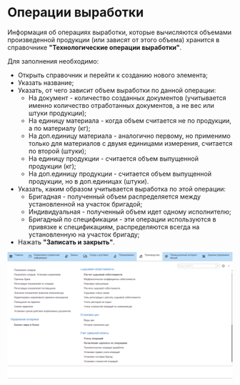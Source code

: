 # Операции выработки

Информация об операциях выработки, которые вычисляются объемами произведенной продукции (или зависят от этого объема) хранится в справочнике **"Технологические операции выработки"**.

Для заполнения необходимо:

- Открыть справочник и перейти к созданию нового элемента;
- Указать название;
- Указать, от чего зависит объем выработки по данной операции:
    - На документ - количество созданных документов (учитывается именно количество отработанных документов, а не вес или штуки продукции);
    - На единицу материала - когда объем считается не по продукции, а по материалу (кг);
    - На доп.единицу материала - аналогично первому, но применимо только для материалов с двумя единицами измерения, считается по второй (штуки);
    - На единицу продукции - считается объем выпущенной продукции (кг);
    - На доп.единицу продукции - считается объем выпущенной продукции, но в доп.единицах (штуки).
- Указать, каким образом учитывается выработка по этой операции:
    - Бригадная - полученный объем распределяется между установленной на участок бригадой;
    - Индивидуальная - полученный объем идет одному исполнителю;
    - Бригадный по спецификации - эти операции используются в привязке к спецификациям, распределяются всегда на установленную на участок бригаду;  
- Нажать **"Записать и закрыть"**.

![](OperationOfWork.assets/1.gif)
